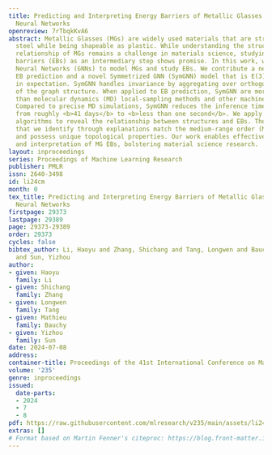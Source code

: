 ```yaml
---
title: Predicting and Interpreting Energy Barriers of Metallic Glasses with Graph
  Neural Networks
openreview: 7rTbqkKvA6
abstract: Metallic Glasses (MGs) are widely used materials that are stronger than
  steel while being shapeable as plastic. While understanding the structure-property
  relationship of MGs remains a challenge in materials science, studying their energy
  barriers (EBs) as an intermediary step shows promise. In this work, we utilize Graph
  Neural Networks (GNNs) to model MGs and study EBs. We contribute a new dataset for
  EB prediction and a novel Symmetrized GNN (SymGNN) model that is E(3)-invariant
  in expectation. SymGNN handles invariance by aggregating over orthogonal transformations
  of the graph structure. When applied to EB prediction, SymGNN are more accurate
  than molecular dynamics (MD) local-sampling methods and other machine-learning models.
  Compared to precise MD simulations, SymGNN reduces the inference time on new MGs
  from roughly <b>41 days</b> to <b>less than one second</b>. We apply explanation
  algorithms to reveal the relationship between structures and EBs. The structures
  that we identify through explanations match the medium-range order (MRO) hypothesis
  and possess unique topological properties. Our work enables effective prediction
  and interpretation of MG EBs, bolstering material science research.
layout: inproceedings
series: Proceedings of Machine Learning Research
publisher: PMLR
issn: 2640-3498
id: li24cm
month: 0
tex_title: Predicting and Interpreting Energy Barriers of Metallic Glasses with Graph
  Neural Networks
firstpage: 29373
lastpage: 29389
page: 29373-29389
order: 29373
cycles: false
bibtex_author: Li, Haoyu and Zhang, Shichang and Tang, Longwen and Bauchy, Mathieu
  and Sun, Yizhou
author:
- given: Haoyu
  family: Li
- given: Shichang
  family: Zhang
- given: Longwen
  family: Tang
- given: Mathieu
  family: Bauchy
- given: Yizhou
  family: Sun
date: 2024-07-08
address:
container-title: Proceedings of the 41st International Conference on Machine Learning
volume: '235'
genre: inproceedings
issued:
  date-parts:
  - 2024
  - 7
  - 8
pdf: https://raw.githubusercontent.com/mlresearch/v235/main/assets/li24cm/li24cm.pdf
extras: []
# Format based on Martin Fenner's citeproc: https://blog.front-matter.io/posts/citeproc-yaml-for-bibliographies/
---
```

